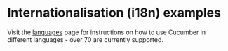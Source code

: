 # Internationalisation (i18n) examples

Visit the [languages](https://cucumber.io/docs/gherkin/languages/) page for instructions on how to use Cucumber
in different languages - over 70 are currently supported.
